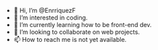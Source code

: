 - 👋 Hi, I’m @EnrriquezF
- 👀 I’m interested in coding.
- 🌱 I’m currently learning how to be front-end dev.
- 💞️ I’m looking to collaborate on web projects.
- 📫 How to reach me is not yet available.

<!---
EnrriquezF/EnrriquezF is a ✨ special ✨ repository because its `README.md` (this file) appears on your GitHub profile.
You can click the Preview link to take a look at your changes.
--->
